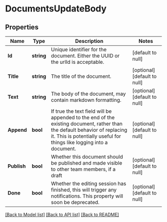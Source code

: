 # DocumentsUpdateBody

## Properties
Name | Type | Description | Notes
------------ | ------------- | ------------- | -------------
**Id** | **string** | Unique identifier for the document. Either the UUID or the urlId is acceptable. | [default to null]
**Title** | **string** | The title of the document. | [optional] [default to null]
**Text** | **string** | The body of the document, may contain markdown formatting. | [optional] [default to null]
**Append** | **bool** | If true the text field will be appended to the end of the existing document, rather than the default behavior of replacing it. This is potentially useful for things like logging into a document. | [optional] [default to null]
**Publish** | **bool** | Whether this document should be published and made visible to other team members, if a draft | [optional] [default to null]
**Done** | **bool** | Whether the editing session has finished, this will trigger any notifications. This property will soon be deprecated. | [optional] [default to null]

[[Back to Model list]](../README.md#documentation-for-models) [[Back to API list]](../README.md#documentation-for-api-endpoints) [[Back to README]](../README.md)

